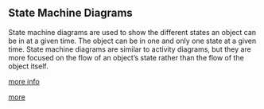 ## State Machine Diagrams

State machine diagrams are used to show the different states an object can be in at a given time. The object can be in one and only one state at a given time. State machine diagrams are similar to activity diagrams, but they are more focused on the flow of an object’s state rather than the flow of the object itself.

[more info](https://www.visual-paradigm.com/guide/uml-unified-modeling-language/what-is-state-machine-diagram/)

[more ](https://www.lucidchart.com/pages/uml-state-machine-diagram)
